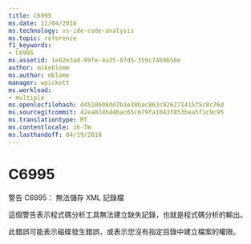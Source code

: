 ```yaml
---
title: C6995
ms.date: 11/04/2016
ms.technology: vs-ide-code-analysis
ms.topic: reference
f1_keywords:
- C6995
ms.assetid: 1e82e3ad-99fe-4a35-87d5-359c74b9658e
author: mikeblome
ms.author: mblome
manager: wpickett
ms.workload:
- multiple
ms.openlocfilehash: d4518608dd7b1e38bac863c926271415f5c8c76d
ms.sourcegitcommit: 42ea834b446ac65c679fa1043f853bea5f1c9c95
ms.translationtype: MT
ms.contentlocale: zh-TW
ms.lasthandoff: 04/19/2018
---
```

# <a name="c6995"></a>C6995
警告 C6995： 無法儲存 XML 記錄檔

 這個警告表示程式碼分析工具無法建立缺失記錄，也就是程式碼分析的輸出。

 此錯誤可能表示磁碟發生錯誤，或表示您沒有指定目錄中建立檔案的權限。